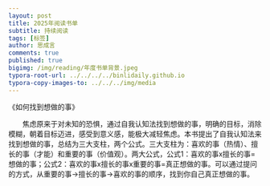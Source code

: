 ```yaml
---
layout: post
title: 2025年阅读书单
subtitle: 持续阅读
tags: [标签]
author: 思成言
comments: true
published: true
bigimg: /img/reading/年度书单背景.jpeg
typora-root-url: ../../../../binlidaily.github.io
typora-copy-images-to: ../../../img/media
---
```


《如何找到想做的事》

　　焦虑原来于对未知的恐惧，通过自我认知法找到想做的事，明确的目标，消除模糊，朝着目标迈进，感受到意义感，能极大减轻焦虑。本书提出了自我认知法来找到想做的事，总结为三大支柱，两个公式。三大支柱为：喜欢的事（热情）、擅长的事（才能）和重要的事（价值观）。两大公式，公式1：喜欢的事x擅长的事=想做的事；公式2：喜欢的事x擅长的事x重要的事=真正想做的事。可以通过提问的方式，从重要的事→擅长的事→喜欢的事的顺序，找到你自己真正想做的事。

<!-- 《黄仁勋：英伟达之芯》 -->


<!-- <p align="center">
  <img width="200" height="" src="/img/media/4f33da32d6b5f.jpg">
</p> -->